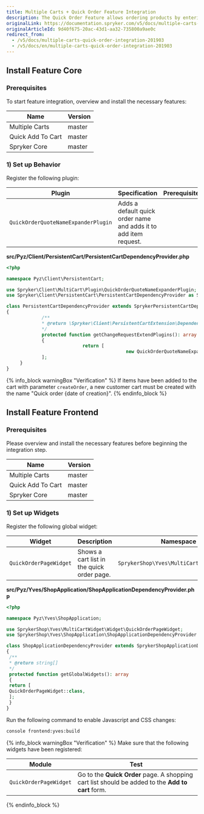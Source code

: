 ```yaml
---
title: Multiple Carts + Quick Order Feature Integration
description: The Quick Order Feature allows ordering products by entering SKU and quantity on one page. The guide describes how to integrate the feature into your project.
originalLink: https://documentation.spryker.com/v5/docs/multiple-carts-quick-order-integration-201903
originalArticleId: 9d40f675-20ac-43d1-aa32-735800a9ae0c
redirect_from:
  - /v5/docs/multiple-carts-quick-order-integration-201903
  - /v5/docs/en/multiple-carts-quick-order-integration-201903
---
```


## Install Feature Core

### Prerequisites

To start feature integration, overview and install the necessary features:

| Name | Version |
| --- | --- |
| Multiple Carts | master |
| Quick Add To Cart | master |
| Spryker Core |master |

### 1) Set up Behavior

Register the following plugin:

| Plugin | Specification | Prerequisites | Namespace |
| --- | --- | --- | --- |
|  `QuickOrderQuoteNameExpanderPlugin` | Adds a default quick order name and adds it to add item request. |  |  `Spryker\Client\MultiCart\Plugin` |

**src/Pyz/Client/PersistentCart/PersistentCartDependencyProvider.php**

```php
<?php

namespace Pyz\Client\PersistentCart;

use Spryker\Client\MultiCart\Plugin\QuickOrderQuoteNameExpanderPlugin;
use Spryker\Client\PersistentCart\PersistentCartDependencyProvider as SprykerPersistentCartDependencyProvider;

class PersistentCartDependencyProvider extends SprykerPersistentCartDependencyProvider
{
             /**
             * @return \Spryker\Client\PersistentCartExtension\Dependency\Plugin\PersistentCartChangeExpanderPluginInterface[]
             */
             protected function getChangeRequestExtendPlugins(): array
             {
                            return [
                                            new QuickOrderQuoteNameExpanderPlugin(),
             ];
     }
} 
```

{% info_block warningBox "Verification" %}
If items have been added to the cart with parameter `createOrder`, a new customer cart must be created with the name "Quick order {date of creation}".
{% endinfo_block %}

## Install Feature Frontend

### Prerequisites

Please overview and install the necessary features before beginning the integration step.

| Name | Version |
| --- | --- |
| Multiple Carts | master |
| Quick Add To Cart | master |
| Spryker Core | master |

### 1) Set up Widgets

Register the following global widget:

| Widget | Description | Namespace |
| --- | --- | --- |
|  `QuickOrderPageWidget` | Shows a cart list in the quick order page. |  `SprykerShop\Yves\MultiCartWidget\Widget` |

**src/Pyz/Yves/ShopApplication/ShopApplicationDependencyProvider.php**

```php
<?php

namespace Pyz\Yves\ShopApplication;

use SprykerShop\Yves\MultiCartWidget\Widget\QuickOrderPageWidget;
use SprykerShop\Yves\ShopApplication\ShopApplicationDependencyProvider as SprykerShopApplicationDependencyProvider;

class ShopApplicationDependencyProvider extends SprykerShopApplicationDependencyProvider
{
 /**
 * @return string[]
 */
 protected function getGlobalWidgets(): array
 {
 return [
 QuickOrderPageWidget::class,
 ];
 }
} 
```

Run the following command to enable Javascript and CSS changes:

```bash
console frontend:yves:build
```

{% info_block warningBox "Verification" %}
Make sure that the following widgets have been registered:<table><thead><tr><th>Module</th><th>Test</th></tr></thead><tbody><tr><td>`QuickOrderPageWidget`</td><td>Go to the **Quick Order** page. A shopping cart list should be added to the **Add to cart** form.</td></tr></tbody></table>
{% endinfo_block %}
